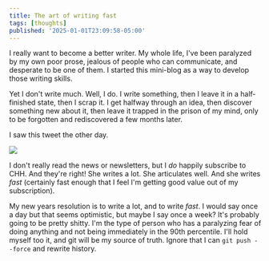 ```yaml
---
title: The art of writing fast
tags: [thoughts]
published: '2025-01-01T23:09:58-05:00'
---
```


I really want to become a better writer. My whole life, I've been paralyzed by my own poor prose, jealous of people who can communicate, and desperate to be one of them. I started this mini-blog as a way to develop those writing skills.

Yet I don't write much. Well, I do. I write something, then I leave it in a half-finished state, then I scrap it. I get halfway through an idea, then discover something new about it, then leave it trapped in the prison of my mind, only to be forgotten and rediscovered a few months later.

I saw this tweet the other day.

![](https://twitter.com/_brianpotter/status/1874086036915269670)

I don't really read the news or newsletters, but I _do_ happily subscribe to CHH. And they're right! She writes a lot. She articulates well. And she writes _fast_ (certainly fast enough that I feel I'm getting good value out of my subscription).

My new years resolution is to write a lot, and to write _fast_. I would say once a day but that seems optimistic, but maybe I say once a week? It's probably going to be pretty shitty. I'm the type of person who has a paralyzing fear of doing anything and not being immediately in the 90th percentile. I'll hold myself too it, and git will be my source of truth. Ignore that I can `git push --force` and rewrite history.
